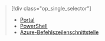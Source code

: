 > [!div class="op_single_selector"]
> * [Portal](../articles/virtual-network/virtual-network-manage-nsg-arm-portal.md)
> * [PowerShell](../articles/virtual-network/virtual-network-manage-nsg-arm-ps.md)
> * [Azure-Befehlszeilenschnittstelle](../articles/virtual-network/virtual-network-manage-nsg-arm-cli.md)
> 
> 

<!---HONumber=AcomDC_0914_2016-->